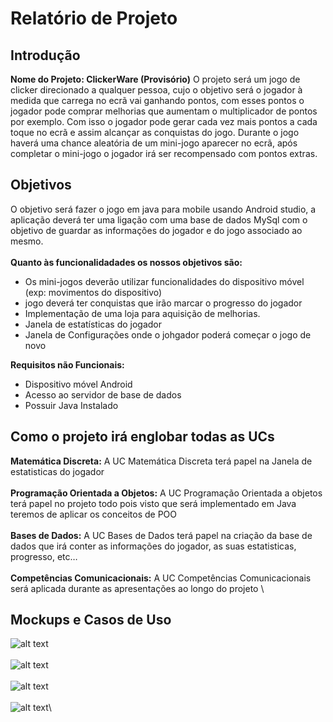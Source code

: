 # Relatório de Projeto

## Introdução 
**Nome do Projeto: ClickerWare (Provisório)**
O projeto será um jogo de clicker direcionado a qualquer pessoa, cujo o objetivo será o jogador à medida que carrega no ecrã vai ganhando pontos, com esses pontos o jogador pode comprar melhorias que aumentam o multiplicador de pontos por exemplo. Com isso o jogador pode gerar cada vez mais pontos a cada toque no ecrã e assim alcançar as conquistas do jogo. Durante o jogo haverá uma chance aleatória de um mini-jogo aparecer no ecrã, após completar o mini-jogo o jogador irá ser recompensado com pontos extras.

## Objetivos 

O objetivo será fazer o jogo em java para mobile usando Android studio, a aplicação deverá ter uma ligação com uma base de dados MySql com o objetivo de guardar as informações do jogador e do jogo associado ao mesmo.\
\
**Quanto às funcionalidadades os nossos objetivos são:**
- Os mini-jogos deverão utilizar funcionalidades do dispositivo móvel (exp: movimentos do dispositivo)
- jogo deverá ter conquistas que irão marcar o progresso do jogador
- Implementação de uma loja para aquisição de melhorias.
- Janela de estatísticas do jogador
- Janela de Configurações onde o johgador poderá começar o jogo de novo

**Requisitos não Funcionais:**
- Dispositivo móvel Android
- Acesso ao servidor de base de dados
- Possuir Java Instalado

## Como o projeto irá englobar todas as UCs
**Matemática Discreta:**
A UC Matemática Discreta terá papel na Janela de estatisticas do jogador
\
\
**Programação Orientada a Objetos:**
A UC Programação Orientada a objetos terá papel no projeto todo pois visto que será implementado em Java teremos de aplicar os conceitos de POO
\
\
**Bases de Dados:**
A UC Bases de Dados terá papel na criação da base de dados que irá conter as informações do jogador, as suas estatisticas, progresso, etc…
\
\
**Competências Comunicacionais:**
A UC Competências Comunicacionais será aplicada durante as apresentações ao longo do projeto
\

## Mockups e Casos de Uso 
![alt text](https://github.com/andre-mendes-99/Projeto-Mobile-AndreMendes-SteveVilas/blob/main/imgs_report/Diagrama%20projeto-P%C3%A1gina-1.drawio.png?raw=true) \
\
![alt text](https://github.com/andre-mendes-99/Projeto-Mobile-AndreMendes-SteveVilas/blob/main/imgs_report/Diagrama%20projeto-P%C3%A1gina-2.drawio.png?raw=true)\
\
![alt text](https://github.com/andre-mendes-99/Projeto-Mobile-AndreMendes-SteveVilas/blob/main/imgs_report/Diagrama%20projeto-P%C3%A1gina-3.drawio.png?raw=true)\
\
![alt text](https://github.com/andre-mendes-99/Projeto-Mobile-AndreMendes-SteveVilas/blob/main/imgs_report/Diagrama%20projeto-P%C3%A1gina-4.drawio.png?raw=true)\














